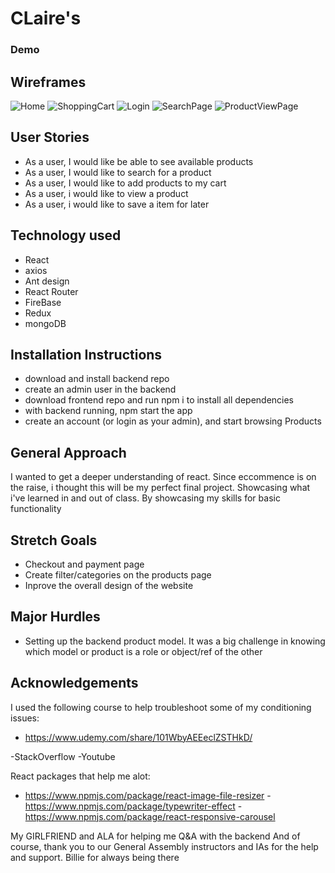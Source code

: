 # CLaire's
### Demo

## Wireframes

![Home](![Home](/ProductWireframes/HomePage.png))
![ShoppingCart](![Home](/Wireframes/Home.png))
![Login](![Home](/Wireframes/Home.png))
![SearchPage](![Home](/Wireframes/Home.png))
![ProductViewPage](![Home](/Wireframes/Home.png))

## User Stories
- As a user, I would like be able to see available products
- As a user, I would like to search for a product 
- As a user, I would like to add products to my cart
- As a user, i would like to view a product 
- As a user, i would like to save a item for later


## Technology used
- React
- axios
- Ant design
- React Router
- FireBase
- Redux
- mongoDB


## Installation Instructions
- download and install backend repo
- create an admin user in the backend
- download frontend repo and run npm i to install all dependencies
- with backend running, npm start the app
- create an account (or login as your admin), and start browsing Products

## General Approach
I wanted to get a deeper understanding of react. Since eccommence is on the raise, i thought this will be my perfect final project. Showcasing what i've learned in and out of class. By showcasing my skills for basic functionality 

## Stretch Goals
- Checkout and payment page
- Create filter/categories on the products page
- Inprove the overall design of the website

## Major Hurdles
- Setting up the backend product model. It was a big challenge in knowing which model or product is a role or object/ref of the other


## Acknowledgements
I used the following course to help troubleshoot some of my conditioning issues:
- https://www.udemy.com/share/101WbyAEEeclZSTHkD/

-StackOverflow
-Youtube

React packages that help me alot:
- https://www.npmjs.com/package/react-image-file-resizer
-https://www.npmjs.com/package/typewriter-effect
-https://www.npmjs.com/package/react-responsive-carousel

My GIRLFRIEND and ALA for helping me Q&A with the backend
And of course, thank you to our General Assembly instructors and IAs for the help and support. Billie for always being there